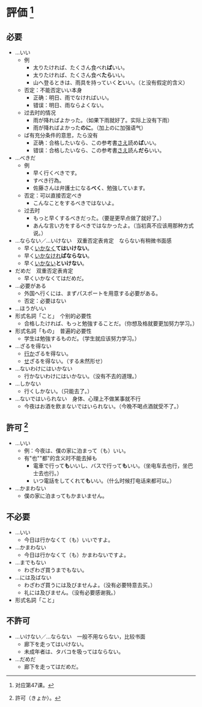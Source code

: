 # 評価 [^title]

## 必要
- ...いい
  - 例
    - 太りたければ、たくさん食べれ**ば**いい。
    - 太りたければ、たくさん食べ**たら**いい。
    - 山へ登るときは、雨具を持っていく**と**いい。（と没有假定的含义）
  - 否定：不能否定いい本身
    - 正确：明日、雨でなければいい。
    - 错误：明日、雨ならよくない。
  - 过去时的情况
    - 雨が降ればよかった。（如果下雨就好了。实际上没有下雨）
    - 雨が降ればよかった**のに**。（加上のに加强语气）
  - ば有充分条件的意思，たら没有
    - 正确：合格したいなら、この参考書<u>さえ</u>読め**ば**いい。
    - 错误：合格したいなら、この参考書<u>さえ</u>読ん**だら**いい。
- ...べきだ
  - 例
    - 早く行くべきです。
    - すべき行為。
    - 佐藤さんは弁護士になる**べく**、勉強しています。
  - 否定：可以直接否定べき
    - こんなことをするべきではないよ。
  - 过去时
    - もっと早くするべきだった。（要是更早点做了就好了。）
    - あんな言い方をするべきではなかったよ。（当初真不应该用那种方式说。）
- ...ならない／...いけない　双重否定表肯定　ならない有稍微书面感
  - 早く<u>いかなく</u>**てはいけない**。
  - 早く<u>いかなけれ</u>**ばならない**。
  - 早く<u>いかない</u>**といけない**。
- だめだ　双重否定表肯定
  - 早くいかなくてはだめだ。
- ...必要がある
  - 外国へ行くには、まずパスポートを用意する必要がある。
  - 否定：必要はない
- ...ほうがいい
- 形式名詞「こと」　个别的必要性
  - 合格したければ、もっと勉強することだ。（你想及格就要更加努力学习。）
- 形式名詞「もの」　普遍的必要性
  - 学生は勉強するものだ。（学生就应该努力学习。）
- ...ざるを得ない
  - <u>行か</u>ざるを得ない。
  - <u>せ</u>ざるを得ない。（する未然形せ）
- ...ないわけにはいかない
  - 行かないわけにはいかない。（没有不去的道理。）
- ...しかない
  - 行くしかない。（只能去了。）
- ...ないではいられない　身体、心理上不做某事就不行
  - 今夜はお酒を飲まないではいられない。（今晚不喝点酒就受不了。）
## 許可 [^kyoka]
- ...いい
  - 例：今夜は、僕の家に泊まって（も）いい。
  - 有"也""都"的含义时不能去掉も
    - 電車で行って**も**いいし、バスで行って**も**いい。（坐电车去也行，坐巴士去也行。）
    - いつ電話をしてくれて**も**いい。（什么时候打电话来都可以。）
- ...かまわない
  - 僕の家に泊まってもかまいません。
## 不必要
- ...いい
  - 今日は行かなくて（も）いいですよ。
- ...かまわない
  - 今日は行かなくて（も）かまわないですよ。
- ...までもない
  - わざわざ買うまでもない。
- ...には及ばない
  - わざわざ買うには及びませんよ。（没有必要特意去买。）
  - 礼には及びません。（没有必要感谢我。）
- 形式名詞「こと」
## 不許可
- ...いけない／...ならない　一般不用ならない，比较书面
  - 廊下を走ってはいけない。
  - 未成年者は、タバコを吸ってはならない。
- ...だめだ
  - 廊下を走ってはだめだ。


[^title]: 对应第47课。
[^kyoka]: 許可（きょか）。

